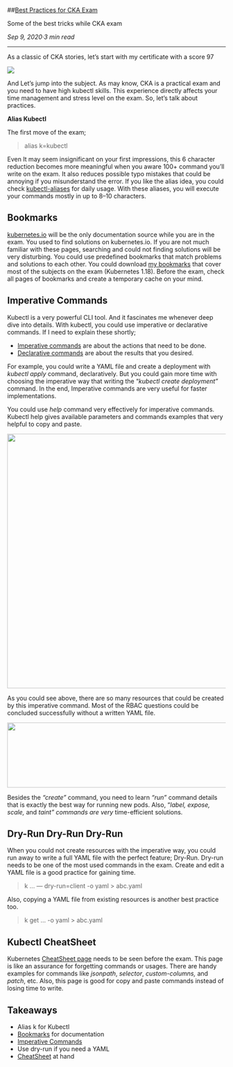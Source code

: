 
##[Best Practices for CKA Exam](https://medium.com/@emreodabas_20110?source=post_page-----9c1e51ea9b29--------------------------------)

Some of the best tricks while CKA exam

_Sep 9, 2020·3 min read_

---

As a classic of CKA stories, let’s start with my certificate with a score 97

![](https://miro.medium.com/max/1400/0*HmafJ7M3E0eOiwWG)

And Let’s jump into the subject. As may know, CKA is a practical exam and you need to have high kubectl skills. This experience directly affects your time management and stress level on the exam. So, let’s talk about practices.

**Alias Kubectl**

The first move of the exam;

> alias k=kubectl

Even It may seem insignificant on your first impressions, this 6 character reduction becomes more meaningful when you aware 100+ command you’ll write on the exam. It also reduces possible typo mistakes that could be annoying if you misunderstand the error. If you like the alias idea, you could check [kubectl-aliases](https://github.com/ahmetb/kubectl-aliases) for daily usage. With these aliases, you will execute your commands mostly in up to 8–10 characters.

Bookmarks
---------

[kubernetes.io](http://kubernetes.io) will be the only documentation source while you are in the exam. You used to find solutions on kubernetes.io. If you are not much familiar with these pages, searching and could not finding solutions will be very disturbing. You could use predefined bookmarks that match problems and solutions to each other. You could download [my bookmarks](https://github.com/emreodabas/cheatsheets/releases/download/links/cka-bookmarks.html) that cover most of the subjects on the exam (Kubernetes 1.18). Before the exam, check all pages of bookmarks and create a temporary cache on your mind.

Imperative Commands
-------------------

Kubectl is a very powerful CLI tool. And it fascinates me whenever deep dive into details. With kubectl, you could use imperative or declarative commands. If I need to explain these shortly;

*   [Imperative commands](https://kubernetes.io/docs/tasks/manage-kubernetes-objects/imperative-command/) are about the actions that need to be done.
*   [Declarative commands](https://kubernetes.io/docs/tasks/manage-kubernetes-objects/declarative-config/) are about the results that you desired.

For example, you could write a YAML file and create a deployment with _kubectl apply_ command, declaratively. But you could gain more time with choosing the imperative way that writing the “_kubectl create deployment”_ command. In the end, Imperative commands are very useful for faster implementations.

You could use _help_ command very effectively for imperative commands. Kubectl help gives available parameters and commands examples that very helpful to copy and paste.

<img alt="" class="ef es eo ex w" src="https://miro.medium.com/max/1400/1\*V29EqveIVe9D6ocHJhru-A.png" width="700" height="587" srcSet="https://miro.medium.com/max/552/1\*V29EqveIVe9D6ocHJhru-A.png 276w, https://miro.medium.com/max/1104/1\*V29EqveIVe9D6ocHJhru-A.png 552w, https://miro.medium.com/max/1280/1\*V29EqveIVe9D6ocHJhru-A.png 640w, https://miro.medium.com/max/1400/1\*V29EqveIVe9D6ocHJhru-A.png 700w" sizes="700px" role="presentation"/>

As you could see above, there are so many resources that could be created by this imperative command. Most of the RBAC questions could be concluded successfully without a written YAML file.

<img alt="" class="ef es eo ex w" src="https://miro.medium.com/max/1400/1\*ixRI3-ZdGozCxWR5kB\_30Q.png" width="700" height="150" srcSet="https://miro.medium.com/max/552/1\*ixRI3-ZdGozCxWR5kB\_30Q.png 276w, https://miro.medium.com/max/1104/1\*ixRI3-ZdGozCxWR5kB\_30Q.png 552w, https://miro.medium.com/max/1280/1\*ixRI3-ZdGozCxWR5kB\_30Q.png 640w, https://miro.medium.com/max/1400/1\*ixRI3-ZdGozCxWR5kB\_30Q.png 700w" sizes="700px" role="presentation"/>

Besides the _“create”_ command, you need to learn _“run”_ command details that is exactly the best way for running new pods. Also, “_label, expose, scale,_ and _taint” commands are very_ time-efficient solutions.

Dry-Run Dry-Run Dry-Run
-----------------------

When you could not create resources with the imperative way, you could run away to write a full YAML file with the perfect feature; Dry-Run. Dry-run needs to be one of the most used commands in the exam. Create and edit a YAML file is a good practice for gaining time.

> k … — dry-run=client -o yaml > abc.yaml

Also, copying a YAML file from existing resources is another best practice too.

> k get … -o yaml > abc.yaml

Kubectl CheatSheet
------------------

Kubernetes [CheatSheet page](https://kubernetes.io/docs/reference/kubectl/cheatsheet/) needs to be seen before the exam. This page is like an assurance for forgetting commands or usages. There are handy examples for commands like _jsonpath_, _selector_, _custom-columns,_ and _patch_, etc. Also, this page is good for copy and paste commands instead of losing time to write.

Takeaways
---------

*   Alias k for Kubectl
*   [Bookmarks](https://github.com/emreodabas/cheatsheets/releases/download/links/cka-bookmarks.html) for documentation
*   [Imperative Commands](https://kubernetes.io/docs/tasks/manage-kubernetes-objects/imperative-command/)
*   Use dry-run if you need a YAML
*   [CheatSheet](https://kubernetes.io/docs/reference/kubectl/cheatsheet/) at hand
